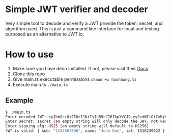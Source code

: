 # Simple JWT verifier and decoder

Very simple tool to decode and verify a JWT provide the token, secret, and
algorithm used. This is just a command line interface for local and testing
purposed as an alternative to JWT.io.

# How to use

1. Make sure you have deno installed. If not, please visit their
   [Docs](https://docs.deno.com/runtime/getting_started/installation/).
2. Clone this repo
3. Give main.ts executable permissions `chmod +x hashbang.ts`
4. Execute main.ts `./main.ts`

## Example

```bash
$ ./main.ts 
Enter encoded JWT: eyJhbGciOiJIUzI1NiIsInR5cCI6IkpXVCJ9.eyJzdWIiOiIxMjM0NTY3ODkwIiwibmFtZSI6IkpvaG4gRG9lIiwiaWF0IjoxNTE2MjM5MDIyfQ.XbPfbIHMI6arZ3Y922BhjWgQzWXcXNrz0ogtVhfEd2o
Enter secret: secret (an empty string will only decode the JWT, not verify it)
Enter signing alg: HS25 (an empty string will default to HS256) 
JWT is valid: { sub: "1234567890", name: "John Doe", iat: 1516239022 }
```
